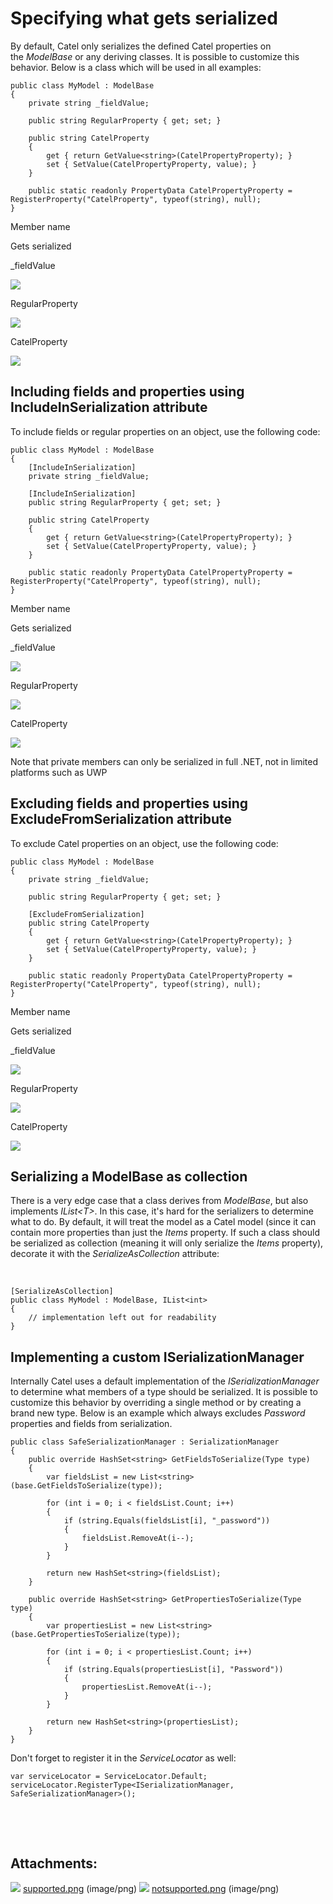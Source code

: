 # Specifying what gets serialized

By default, Catel only serializes the defined Catel properties on the *ModelBase* or any deriving classes. It is possible to customize this behavior. Below is a class which will be used in all examples:

```
public class MyModel : ModelBase
{
    private string _fieldValue;
    
    public string RegularProperty { get; set; }
        
    public string CatelProperty
    {
        get { return GetValue<string>(CatelPropertyProperty); }
        set { SetValue(CatelPropertyProperty, value); }
    }

    public static readonly PropertyData CatelPropertyProperty = RegisterProperty("CatelProperty", typeof(string), null);
}
```

Member name

Gets serialized

\_fieldValue

![](attachments/8028179/8192007.png)

RegularProperty

![](attachments/8028179/8192007.png)

CatelProperty

![](attachments/8028179/8192006.png)

## Including fields and properties using IncludeInSerialization attribute

To include fields or regular properties on an object, use the following code:

```
public class MyModel : ModelBase
{
    [IncludeInSerialization]
    private string _fieldValue;
    
    [IncludeInSerialization]
    public string RegularProperty { get; set; }
        
    public string CatelProperty
    {
        get { return GetValue<string>(CatelPropertyProperty); }
        set { SetValue(CatelPropertyProperty, value); }
    }

    public static readonly PropertyData CatelPropertyProperty = RegisterProperty("CatelProperty", typeof(string), null);
}
```

Member name

Gets serialized

\_fieldValue

![](attachments/8028179/8192006.png)

RegularProperty

![](attachments/8028179/8192006.png)

CatelProperty

![](attachments/8028179/8192006.png)

Note that private members can only be serialized in full .NET, not in limited platforms such as UWP

## Excluding fields and properties using ExcludeFromSerialization attribute

To exclude Catel properties on an object, use the following code:

```
public class MyModel : ModelBase
{
    private string _fieldValue;
    
    public string RegularProperty { get; set; }
 
    [ExcludeFromSerialization]
    public string CatelProperty
    {
        get { return GetValue<string>(CatelPropertyProperty); }
        set { SetValue(CatelPropertyProperty, value); }
    }

    public static readonly PropertyData CatelPropertyProperty = RegisterProperty("CatelProperty", typeof(string), null);
}
```

Member name

Gets serialized

\_fieldValue

![](attachments/8028179/8192007.png)

RegularProperty

![](attachments/8028179/8192007.png)

CatelProperty

![](attachments/8028179/8192007.png)

## Serializing a ModelBase as collection

There is a very edge case that a class derives from *ModelBase*, but also implements *IList\<T\>*. In this case, it's hard for the serializers to determine what to do. By default, it will treat the model as a Catel model (since it can contain more properties than just the *Items* property. If such a class should be serialized as collection (meaning it will only serialize the *Items* property), decorate it with the *SerializeAsCollection* attribute:

 

```
[SerializeAsCollection]
public class MyModel : ModelBase, IList<int>
{
    // implementation left out for readability
}
```

## Implementing a custom ISerializationManager

Internally Catel uses a default implementation of the *ISerializationManager* to determine what members of a type should be serialized. It is possible to customize this behavior by overriding a single method or by creating a brand new type. Below is an example which always excludes *Password* properties and fields from serialization.

```
public class SafeSerializationManager : SerializationManager
{
    public override HashSet<string> GetFieldsToSerialize(Type type)
    {
        var fieldsList = new List<string>(base.GetFieldsToSerialize(type));
        
        for (int i = 0; i < fieldsList.Count; i++)
        {
            if (string.Equals(fieldsList[i], "_password"))
            {
                fieldsList.RemoveAt(i--);
            }
        }
        
        return new HashSet<string>(fieldsList);
    }
    
    public override HashSet<string> GetPropertiesToSerialize(Type type)
    {
        var propertiesList = new List<string>(base.GetPropertiesToSerialize(type));
        
        for (int i = 0; i < propertiesList.Count; i++)
        {
            if (string.Equals(propertiesList[i], "Password"))
            {
                propertiesList.RemoveAt(i--);
            }
        }
        
        return new HashSet<string>(propertiesList);
    }   
}
```

Don't forget to register it in the *ServiceLocator* as well:

```
var serviceLocator = ServiceLocator.Default;
serviceLocator.RegisterType<ISerializationManager, SafeSerializationManager>();
```

 

 

## Attachments:

![](images/icons/bullet_blue.gif) [supported.png](attachments/8028179/8192006.png) (image/png)
 ![](images/icons/bullet_blue.gif) [notsupported.png](attachments/8028179/8192007.png) (image/png)

